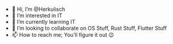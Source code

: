 - 👋 Hi, I’m @Herkulisch
- 👀 I’m interested in IT
- 🌱 I’m currently learning IT
- 💞️ I’m looking to collaborate on OS Stuff, Rust Stuff, Flutter Stuff
- 📫 How to reach me; You'll figure it out 😉

<!---
Herkulisch/Herkulisch is a ✨ special ✨ repository because its `README.md` (this file) appears on your GitHub profile.
You can click the Preview link to take a look at your changes.
--->
